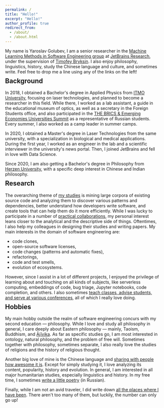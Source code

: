 ```yaml
---
permalink: /
title: "Hello!"
excerpt: "Hello!"
author_profile: true
redirect_from: 
  - /about/
  - /about.html
---
```


My name is Yaroslav Golubev, I am a senior researcher in the
[Machine Learning Methods in Software Engineering group](https://research.jetbrains.org/groups/ml_methods/) at
[JetBrains Research](https://research.jetbrains.org/), under the supervision of [Timofey Bryksin](https://jzuken.github.io/).
I also enjoy philosophy, linguistics, history, study the Chinese language and culture, and sometimes write. Feel free to drop me a line using any of the links on the left!

<h2 style="margin-top: -5px;">Background</h2>

In 2018, I obtained a Bachelor's degree in Applied Physics from [ITMO University](https://en.itmo.ru/), focusing on laser
technologies, and planned to become a researcher in this field. While there, I worked as a lab assistant, a guide in the educational museum of optics, as well as a
secretary in the Foreign Students office, and also participated in the <a href="https://www.timeshighereducation.com/world-university-rankings/brics-emerging-economies-universities-summit-take-place-johannesburg">THE BRICS & Emerging Economies Universities Summit</a>
as a representative of Russian students. Every summer, I also worked as a camp leader in summer camps. 

In 2020, I obtained a Master's degree in Laser Technologies from the same university,
with a specialization in biological and medical applications. During the first year, I worked as an engineer in the lab and a scientific
interviewer in the university's news portal. Then, I joined JetBrains and fell in love with Data Science. 

Since 2020, I am also getting
a Bachelor's degree in Philosophy from [Herzen University](https://en.hspu.org/), with a specific deep interest in Chinese and Indian philosophy.

<h2 style="margin-top: -5px;">Research</h2>

The overarching theme of [my studies](https://areyde.com/publications/) is mining large corpora of existing source code and analyzing them to discover various
patterns and dependencies, better understand how developers write software, and create tools that can help them do it more efficiently. While
I was lucky to participate in a number of [practical collaborations](https://areyde.com/tools/), my personal interest leans closer
to the analytical and the descriptive side of things. Oftentimes, I also help my colleagues in designing their studies and writing papers. 
My main interests in the domain of software engineering are:

* code clones,
* open-source software licenses,
* code changes (patterns and automatic fixes), 
* refactorings,
* code and test smells,
* evolution of ecosystems.

However, since I assist in a lot of different projects, I enjoyed the privilege of learning about and touching on all kinds of subjects,
like serverless computing, embeddings of code, bug triage, Jupyter notebooks, code completion, and others. I also sometimes [teach classes, advise students, and serve at various conferences](https://areyde.com/academic_work/),
all of which I really love doing. 

<h2 style="margin-top: -5px;">Hobbies</h2>

My main hobby outside the realm of software engineering concurs with my second education — philosophy.
While I love and study all philosophy in general, I care deeply about Eastern philosophy — mainly, Taoism, Buddhism, and [Ājīvika](https://en.wikipedia.org/wiki/%C4%80j%C4%ABvika).
As far as specific studies go, I am most interested in ontology, natural philosophy, and the problem of free will.
Sometimes together with philosophy, sometimes separate, I also really love the studies of religions and the history of religious thought.

Another big love of mine is the Chinese language and [sharing with people how awesome it is](https://areyde.com/chinese/). 
Except for simply studying it, I love analyzing its content, popularity, history and evolution. In general, 
I am interested in all major humanitarian studies, especially linguistics and history. In my free time, I sometimes 
[write a little poetry](https://areyde.com/poetry/) (in Russian).

Finally, while I am not an avid traveler, I did write down 
[all the places where I have been](https://areyde.com/travels/). There aren't too many of them, but luckily, the number can only go up!
